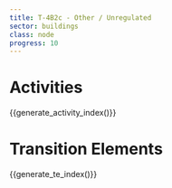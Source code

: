 ```yaml
---
title: T-4B2c - Other / Unregulated
sector: buildings
class: node
progress: 10
---
```




# Activities

{{generate_activity_index()}}


# Transition Elements

{{generate_te_index()}}



